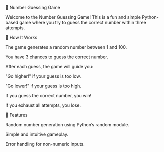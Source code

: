 🎲 Number Guessing Game

Welcome to the Number Guessing Game! This is a fun and simple Python-based game where you try to guess the correct number within three attempts.

🚀 How It Works

The game generates a random number between 1 and 100.

You have 3 chances to guess the correct number.

After each guess, the game will guide you:

"Go higher!" if your guess is too low.

"Go lower!" if your guess is too high.

If you guess the correct number, you win!

If you exhaust all attempts, you lose.

📌 Features

Random number generation using Python’s random module.

Simple and intuitive gameplay.

Error handling for non-numeric inputs.
